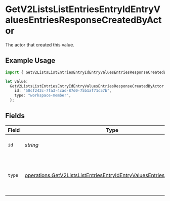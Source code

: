 # GetV2ListsListEntriesEntryIdEntryValuesEntriesResponseCreatedByActor

The actor that created this value.

## Example Usage

```typescript
import { GetV2ListsListEntriesEntryIdEntryValuesEntriesResponseCreatedByActor } from "attio-js/models/operations";

let value:
  GetV2ListsListEntriesEntryIdEntryValuesEntriesResponseCreatedByActor = {
    id: "50cf242c-7fa3-4cad-87d0-75b1af71c57b",
    type: "workspace-member",
  };
```

## Fields

| Field                                                                                                                                                          | Type                                                                                                                                                           | Required                                                                                                                                                       | Description                                                                                                                                                    |
| -------------------------------------------------------------------------------------------------------------------------------------------------------------- | -------------------------------------------------------------------------------------------------------------------------------------------------------------- | -------------------------------------------------------------------------------------------------------------------------------------------------------------- | -------------------------------------------------------------------------------------------------------------------------------------------------------------- |
| `id`                                                                                                                                                           | *string*                                                                                                                                                       | :heavy_minus_sign:                                                                                                                                             | An ID to identify the actor.                                                                                                                                   |
| `type`                                                                                                                                                         | [operations.GetV2ListsListEntriesEntryIdEntryValuesEntriesResponseType](../../models/operations/getv2listslistentriesentryidentryvaluesentriesresponsetype.md) | :heavy_minus_sign:                                                                                                                                             | The type of actor. [Read more information on actor types here](/docs/actors).                                                                                  |